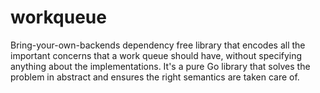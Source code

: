 # workqueue

Bring-your-own-backends dependency free library that encodes all the important concerns that a work queue should have, without specifying anything about the implementations. It's a pure Go library that solves the problem in abstract and ensures the right semantics are taken care of.
